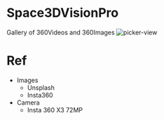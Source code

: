 # Space3DVisionPro

Gallery of 360Videos and 360Images
![picker-view](https://github.com/user-attachments/assets/f68f2921-35ce-4cd6-ab71-99c843ab6943)


# Ref

- Images
  - Unsplash
  - Insta360
- Camera
  - Insta 360 X3 72MP
